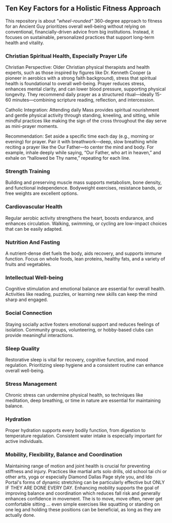 ## Ten Key Factors for a Holistic Fitness Approach

This repository is about *"wheel-rounded"* 360-degree approach to fitness for an Ancient Guy prioritizes overall well-being without relying on conventional, financially-driven advice from big institutions. Instead, it focuses on sustainable, personalized practices that support long-term health and vitality.

### Christian Spiritual Health, Especially Prayer Life

Christian Perspective: Older Christian physical therapists and health experts, such as those inspired by figures like Dr. Kenneth Cooper (a pioneer in aerobics with a strong faith background), stress that spiritual health is foundational to overall well-being. Prayer reduces stress, enhances mental clarity, and can lower blood pressure, supporting physical longevity. They recommend daily prayer as a structured ritual—ideally 15-60 minutes—combining scripture reading, reflection, and intercession.

Catholic Integration: Attending daily Mass provides spiritual nourishment and gentle physical activity through standing, kneeling, and sitting, while mindful practices like making the sign of the cross throughout the day serve as mini-prayer moments.

Recommendation: Set aside a specific time each day (e.g., morning or evening) for prayer. Pair it with breathwork—deep, slow breathing while reciting a prayer like the Our Father—to center the mind and body. For example, inhale deeply while saying, “Our Father, who art in heaven,” and exhale on “hallowed be Thy name,” repeating for each line.

### Strength Training

Building and preserving muscle mass supports metabolism, bone density, and functional independence. Bodyweight exercises, resistance bands, or free weights are excellent options.

### Cardiovascular Health

Regular aerobic activity strengthens the heart, boosts endurance, and enhances circulation. Walking, swimming, or cycling are low-impact choices that can be easily adapted.

### Nutrition And Fasting

A nutrient-dense diet fuels the body, aids recovery, and supports immune function. Focus on whole foods, lean proteins, healthy fats, and a variety of fruits and vegetables.

### Intellectual Well-being

Cognitive stimulation and emotional balance are essential for overall health. Activities like reading, puzzles, or learning new skills can keep the mind sharp and engaged.

### Social Connection

Staying socially active fosters emotional support and reduces feelings of isolation. Community groups, volunteering, or hobby-based clubs can provide meaningful interactions.

### Sleep Quality

Restorative sleep is vital for recovery, cognitive function, and mood regulation. Prioritizing sleep hygiene and a consistent routine can enhance overall well-being.

### Stress Management

Chronic stress can undermine physical health, so techniques like meditation, deep breathing, or time in nature are essential for maintaining balance.

### Hydration

Proper hydration supports every bodily function, from digestion to temperature regulation. Consistent water intake is especially important for active individuals.

### Mobility, Flexibility, Balance and Coordination

Maintaining range of motion and joint health is crucial for preventing stiffness and injury. Practices like martial arts solo drills, old school tai chi or other arts, yoga or especially Diamond Dallas Page style you, and Ido Portal's forms of dynamic stretching can be particularly effective but ONLY IF THEY ARE DONE EVERY DAY. Enhancing mobility supports the goal of improving balance and coordination  which reduces fall risk and generally enhances confidence in movement. The is to move, move often, never get comfortable sitting ... even simple exercises like squatting or standing on one leg and holding these positions can be beneficial, as long as they are actually done.